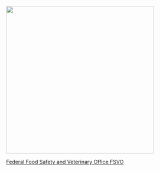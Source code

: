 <img src="https://github.com/BLV-OSAV-USAV/.github/assets/10924680/2a4f814f-2c2a-4b1f-9811-eef3efa553ad" width="400">

[Federal Food Safety and Veterinary Office FSVO](https://www.blv.admin.ch/blv/en/home.html)
